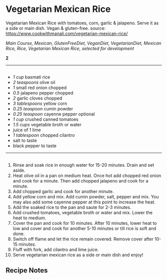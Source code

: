 # Vegetarian Mexican Rice

Vegetarian Mexican Rice with tomatoes, corn, garlic & jalapeno. Serve it as a side or main dish. Vegan & gluten-free.
source: https://www.cookwithmanali.com/vegetarian-mexican-rice/

*Main Course, Mexican, GlutenFreeDiet, VeganDiet, VegetarianDiet, Mexican Rice, Rice, Vegetarian Mexican Rice, selected for development*

**2**

---

## 

- *1 cup* basmati rice
- *2 teaspoons* olive oil
- *1* small red onion chopped
- *0.5* jalapeno pepper chopped
- *2* garlic cloves chopped
- *3 tablespoons* yellow corn
- *0.25 teaspoon* cumin powder
- *0.25 teaspoon* cayenne pepper optional
- *1 cup* crushed canned tomatoes
- *1.5 cups* vegetable broth or water
- juice of 1 lime
- *1 tablespoon* chopped cilantro
- salt to taste
- black pepper to taste

---

## 
1. Rinse and soak rice in enough water for 15-20 minutes. Drain and set aside.
2. Heat olive oil in a pan on medium heat. Once hot add chopped red onion and cook for a minute. Then add chopped jalapeno and cook for a minute.
3. Add chopped garlic and cook for another minute.
4. Add yellow corn and mix. Add cumin powder, salt, pepper and mix. You may also add some cayenne pepper at this point to increase the heat.
5. Add the soaked rice to the pan and saute for 2-3 minutes.
6. Add crushed tomatoes, vegetable broth or water and mix. Lower the heat to medium.
7. Cover the pan and cook for 10 minutes. After 10 minutes, lower heat to low and cover and cook for another 5-10 minutes or till rice is soft and done.
8. Switch off flame and let the rice remain covered. Remove cover after 10-15 minutes.
9. Fluff with fork, add cilantro and lime juice.
10. Serve vegetarian mexican rice as a side or main dish and enjoy!

## Recipe Notes


